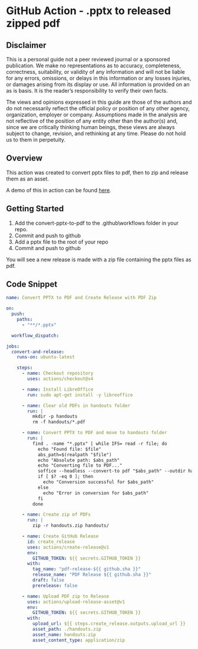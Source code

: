 # GitHub Action - .pptx to released zipped pdf

## Disclaimer

This is a personal guide not a peer reviewed journal or a sponsored publication. We make
no representations as to accuracy, completeness, correctness, suitability, or validity of any
information and will not be liable for any errors, omissions, or delays in this information or any
losses injuries, or damages arising from its display or use. All information is provided on an as
is basis. It is the reader’s responsibility to verify their own facts.

The views and opinions expressed in this guide are those of the authors and do not
necessarily reflect the official policy or position of any other agency, organization, employer or
company. Assumptions made in the analysis are not reflective of the position of any entity
other than the author(s) and, since we are critically thinking human beings, these views are
always subject to change, revision, and rethinking at any time. Please do not hold us to them
in perpetuity.

## Overview

This action was created to convert pptx files to pdf, then to zip and release them as an asset.

A demo of this in action can be found [here](https://github.com/benhar-dev/github-convert-pptx-to-pdf-release-action-demo).

## Getting Started

1. Add the convert-pptx-to-pdf to the .github\workflows folder in your repo.
2. Commit and push to github
3. Add a pptx file to the root of your repo
4. Commit and push to github

You will see a new release is made with a zip file containing the pptx files as pdf.

## Code Snippet

```yml
name: Convert PPTX to PDF and Create Release with PDF Zip

on:
  push:
    paths:
      - "**/*.pptx"

  workflow_dispatch:

jobs:
  convert-and-release:
    runs-on: ubuntu-latest

    steps:
      - name: Checkout repository
        uses: actions/checkout@v4

      - name: Install LibreOffice
        run: sudo apt-get install -y libreoffice

      - name: Clear old PDFs in handouts folder
        run: |
          mkdir -p handouts
          rm -f handouts/*.pdf

      - name: Convert PPTX to PDF and move to handouts folder
        run: |
          find . -name "*.pptx" | while IFS= read -r file; do
            echo "Found file: $file"
            abs_path=$(realpath "$file")
            echo "Absolute path: $abs_path"
            echo "Converting file to PDF..."
            soffice --headless --convert-to pdf "$abs_path" --outdir handouts
            if [ $? -eq 0 ]; then
              echo "Conversion successful for $abs_path"
            else
              echo "Error in conversion for $abs_path"
            fi
          done

      - name: Create zip of PDFs
        run: |
          zip -r handouts.zip handouts/

      - name: Create GitHub Release
        id: create_release
        uses: actions/create-release@v1
        env:
          GITHUB_TOKEN: ${{ secrets.GITHUB_TOKEN }}
        with:
          tag_name: "pdf-release-${{ github.sha }}"
          release_name: "PDF Release ${{ github.sha }}"
          draft: false
          prerelease: false

      - name: Upload PDF zip to Release
        uses: actions/upload-release-asset@v1
        env:
          GITHUB_TOKEN: ${{ secrets.GITHUB_TOKEN }}
        with:
          upload_url: ${{ steps.create_release.outputs.upload_url }}
          asset_path: ./handouts.zip
          asset_name: handouts.zip
          asset_content_type: application/zip
```
